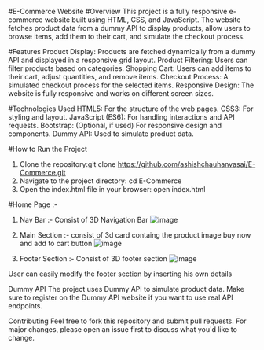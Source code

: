 #E-Commerce Website
#Overview
This project is a fully responsive e-commerce website built using HTML, CSS, and JavaScript. The website fetches product data from a dummy API to display products, allow users to browse items, add them to their cart, and simulate the checkout process.

#Features
Product Display: Products are fetched dynamically from a dummy API and displayed in a responsive grid layout.
Product Filtering: Users can filter products based on categories.
Shopping Cart: Users can add items to their cart, adjust quantities, and remove items.
Checkout Process: A simulated checkout process for the selected items.
Responsive Design: The website is fully responsive and works on different screen sizes.

#Technologies Used
HTML5: For the structure of the web pages.
CSS3: For styling and layout.
JavaScript (ES6): For handling interactions and API requests.
Bootstrap: (Optional, if used) For responsive design and components.
Dummy API: Used to simulate product data.

#How to Run the Project
1) Clone the repository:git clone https://github.com/ashishchauhanvasai/E-Commerce.git
2) Navigate to the project directory: cd E-Commerce
3) Open the index.html file in your browser: open index.html

#Home Page :- 
1) Nav Bar :- Consist of 3D Navigation Bar
![image](https://github.com/user-attachments/assets/d9300968-1858-4478-bd08-06b1e833272a)

2) Main Section :- consist of 3d card containg the product image buy now and add to cart button 
![image](https://github.com/user-attachments/assets/26a45332-5796-4290-8ed5-7df2893da7fe)

3) Footer Section :- Consist of 3D footer section 
![image](https://github.com/user-attachments/assets/5145d9da-fad5-479c-898e-2bb20b9445f2)

User can easily modify the footer section by inserting his own details



Dummy API
The project uses Dummy API to simulate product data. Make sure to register on the Dummy API website if you want to use real API endpoints.

Contributing
Feel free to fork this repository and submit pull requests. For major changes, please open an issue first to discuss what you'd like to change.


